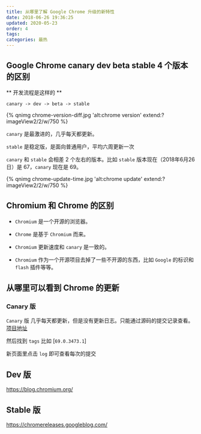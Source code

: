 ```yaml
---
title: 从哪里了解 Google Chrome 升级的新特性
date: 2018-06-26 19:36:25
updated: 2020-05-23
order: 4
tags:
categories: 最热
---
```


## Google Chrome canary dev beta stable 4 个版本的区别

** 开发流程是这样的 **

```
canary -> dev -> beta -> stable
```

{% qnimg chrome-version-diff.jpg 'alt:chrome version' extend:?imageView2/2/w/750 %}

`canary` 是最激进的，几乎每天都更新。

`stable` 是稳定版，是面向普通用户，平均六周更新一次

`canary` 和 `stable` 会相差 2 个左右的版本。比如 `stable` 版本现在（2018年6月26日）是 67，`canary` 现在是 69。

{% qnimg chrome-update-time.jpg 'alt:chrome update' extend:?imageView2/2/w/750 %}

## Chromium 和 Chrome 的区别

- `Chromium` 是一个开源的浏览器。 

- `Chrome` 是基于 `Chromium` 而来。

- `Chromium` 更新速度和 `canary` 是一致的。

- `Chromium` 作为一个开源项目去掉了一些不开源的东西，比如 `Google` 的标识和 `flash` 插件等等。 

## 从哪里可以看到 Chrome 的更新

### Canary 版

`Canary` 版 几乎每天都更新，但是没有更新日志。只能通过源码的提交记录查看。[项目地址](https://chromium.googlesource.com/chromium/src/)

然后找到 `tags` 比如 [`69.0.3473.1`]

新页面里点击 `log` 即可查看每次的提交

## Dev 版

https://blog.chromium.org/

## Stable 版

https://chromereleases.googleblog.com/

